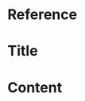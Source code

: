 # Reference

[//]: <> (文章所涉及到的技术点的链接)

<!--MD5(  ) =  -->

# Title

[//]: <> (题目)



# Content

[//]: <> (内容)


